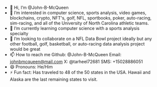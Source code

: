 - 👋 Hi, I’m @John-B-McQueen
- 👀 I’m interested in computer science, sports analysis, video games, blockchains, crypto, NFT's, golf, NFL, sportbooks, poker, auto-racing, sim-racing, and all of the University of North Carolina athletic teams.
- 🌱 I’m currently learning computer science with a sports analysis specialty 
- 💞️ I’m looking to collaborate on a NFL Data Bowl project ideally but any other football, golf, basketball, or auto-racing data analysis project would be great
- 📫 How to reach me Github: @John-B-McQueen Email: johnbmcqueen@mail.com X: @tarheel72681 SMS: +15028886051
- 😄 Pronouns: He/Him
- ⚡ Fun fact: Has traveled to 48 of the 50 states in the USA. Hawaii and Alaska are the last remaining states to visit.

<!---
John-B-McQueen/John-B-McQueen is a ✨ special ✨ repository because its `README.md` (this file) appears on your GitHub profile.
You can click the Preview link to take a look at your changes.
--->
